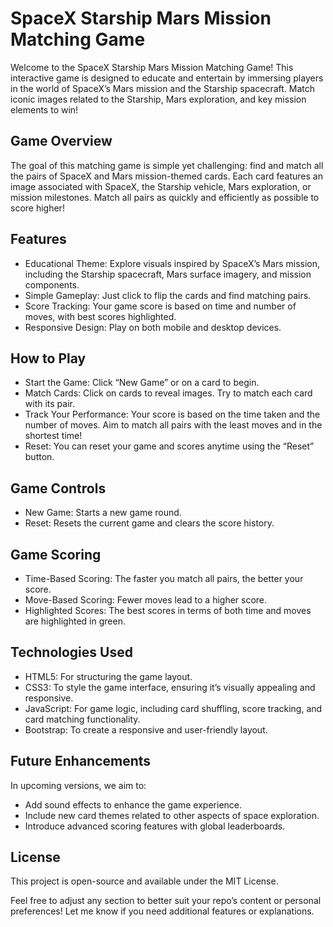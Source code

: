 # SpaceX Starship Mars Mission Matching Game

Welcome to the SpaceX Starship Mars Mission Matching Game! This interactive game is designed to educate and entertain by immersing players in the world of SpaceX’s Mars mission and the Starship spacecraft. Match iconic images related to the Starship, Mars exploration, and key mission elements to win!

## Game Overview

The goal of this matching game is simple yet challenging: find and match all the pairs of SpaceX and Mars mission-themed cards. Each card features an image associated with SpaceX, the Starship vehicle, Mars exploration, or mission milestones. Match all pairs as quickly and efficiently as possible to score higher!

## Features

- Educational Theme: Explore visuals inspired by SpaceX’s Mars mission, including the Starship spacecraft, Mars surface imagery, and mission components.
- Simple Gameplay: Just click to flip the cards and find matching pairs.
- Score Tracking: Your game score is based on time and number of moves, with best scores highlighted.
- Responsive Design: Play on both mobile and desktop devices.

## How to Play

- Start the Game: Click “New Game” or on a card to begin.
- Match Cards: Click on cards to reveal images. Try to match each card with its pair.
- Track Your Performance: Your score is based on the time taken and the number of moves. Aim to match all pairs with the least moves and in the shortest time!
- Reset: You can reset your game and scores anytime using the “Reset” button.

## Game Controls

- New Game: Starts a new game round.
- Reset: Resets the current game and clears the score history.

## Game Scoring

- Time-Based Scoring: The faster you match all pairs, the better your score.
- Move-Based Scoring: Fewer moves lead to a higher score.
- Highlighted Scores: The best scores in terms of both time and moves are highlighted in green.

## Technologies Used

- HTML5: For structuring the game layout.
- CSS3: To style the game interface, ensuring it’s visually appealing and responsive.
- JavaScript: For game logic, including card shuffling, score tracking, and card matching functionality.
- Bootstrap: To create a responsive and user-friendly layout.

## Future Enhancements

In upcoming versions, we aim to:

- Add sound effects to enhance the game experience.
- Include new card themes related to other aspects of space exploration.
- Introduce advanced scoring features with global leaderboards.

## License

This project is open-source and available under the MIT License.

Feel free to adjust any section to better suit your repo’s content or personal preferences! Let me know if you need additional features or explanations.
